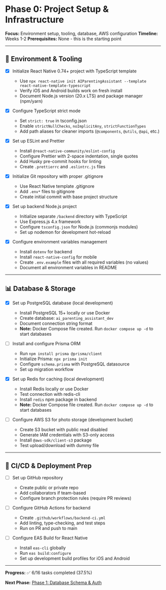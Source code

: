 # Phase 0: Project Setup & Infrastructure

**Focus:** Environment setup, tooling, database, AWS configuration
**Timeline:** Weeks 1-2
**Prerequisites:** None - this is the starting point

---

## 🎯 Environment & Tooling

- [x] Initialize React Native 0.74+ project with TypeScript template
  - Use `npx react-native init AIParentingAssistant --template react-native-template-typescript`
  - Verify iOS and Android builds work on fresh install
  - Document Node.js version (20.x LTS) and package manager (npm/yarn)

- [x] Configure TypeScript strict mode
  - Set `strict: true` in tsconfig.json
  - Enable `strictNullChecks`, `noImplicitAny`, `strictFunctionTypes`
  - Add path aliases for cleaner imports (`@components`, `@utils`, `@api`, etc.)

- [x] Set up ESLint and Prettier
  - Install `@react-native-community/eslint-config`
  - Configure Prettier with 2-space indentation, single quotes
  - Add Husky pre-commit hooks for linting
  - Create `.prettierrc` and `.eslintrc.js` files

- [x] Initialize Git repository with proper .gitignore
  - Use React Native template .gitignore
  - Add `.env*` files to gitignore
  - Create initial commit with base project structure

- [x] Set up backend Node.js project
  - Initialize separate `/backend` directory with TypeScript
  - Use Express.js 4.x framework
  - Configure `tsconfig.json` for Node.js (commonjs modules)
  - Set up nodemon for development hot-reload

- [x] Configure environment variables management
  - Install `dotenv` for backend
  - Install `react-native-config` for mobile
  - Create `.env.example` files with all required variables (no values)
  - Document all environment variables in README

---

## 📊 Database & Storage

- [x] Set up PostgreSQL database (local development)
  - Install PostgreSQL 15+ locally or use Docker
  - Create database: `ai_parenting_assistant_dev`
  - Document connection string format
  - **Note:** Docker Compose file created. Run `docker compose up -d` to start databases

- [ ] Install and configure Prisma ORM
  - Run `npm install prisma @prisma/client`
  - Initialize Prisma: `npx prisma init`
  - Configure `schema.prisma` with PostgreSQL datasource
  - Set up migration workflow

- [x] Set up Redis for caching (local development)
  - Install Redis locally or use Docker
  - Test connection with redis-cli
  - Install `redis` npm package in backend
  - **Note:** Docker Compose file created. Run `docker compose up -d` to start databases

- [ ] Configure AWS S3 for photo storage (development bucket)
  - Create S3 bucket with public read disabled
  - Generate IAM credentials with S3-only access
  - Install `@aws-sdk/client-s3` package
  - Test upload/download with dummy file

---

## 🚀 CI/CD & Deployment Prep

- [ ] Set up GitHub repository
  - Create public or private repo
  - Add collaborators if team-based
  - Configure branch protection rules (require PR reviews)

- [ ] Configure GitHub Actions for backend
  - Create `.github/workflows/backend-ci.yml`
  - Add linting, type-checking, and test steps
  - Run on PR and push to main

- [ ] Configure EAS Build for React Native
  - Install `eas-cli` globally
  - Run `eas build:configure`
  - Set up development build profiles for iOS and Android

---

**Progress:** ✅ 6/16 tasks completed (37.5%)

**Next Phase:** [Phase 1: Database Schema & Auth](todo-phase-1-database-auth.md)
